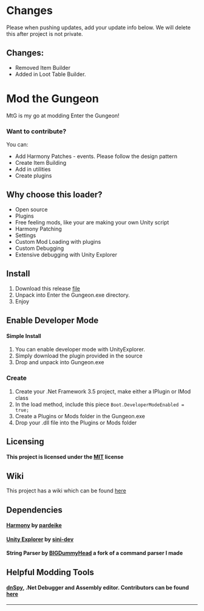# Changes

Please when pushing updates, add your update info below. We will delete this after project is not private.

## Changes:

+ Removed Item Builder
+ Added in Loot Table Builder.

# Mod the Gungeon

MtG is my go at modding Enter the Gungeon!

### Want to contribute?

You can:

* Add Harmony Patches - events. Please follow the design pattern
* Create Item Building 
* Add in utilities
* Create plugins

## Why choose this loader?

* Open source
* Plugins
* Free feeling mods, like your are making your own Unity script
* Harmony Patching
* Settings
* Custom Mod Loading with plugins
* Custom Debugging
* Extensive debugging with Unity Explorer

## Install

1. Download this release [file](https://github.com/BIGDummyHead/MtG/releases/tag/1.0.0.0)
2. Unpack into Enter the Gungeon.exe directory.
3. Enjoy

## Enable Developer Mode

#### Simple Install
1. You can enable developer mode with UnityExplorer.
2. Simply download the plugin provided in the source
3. Drop and unpack into Gungeon.exe

### Create 

1. Create your .Net Framework 3.5 project, make either a IPlugin or IMod class
2. In the load method, include this piece ``Boot.DeveloperModeEnabled = true;``
3. Create a Plugins or Mods folder in the Gungeon.exe
4. Drop your .dll file into the Plugins or Mods folder

## Licensing

#### This project is licensed under the [MIT](https://github.com/BIGDummyHead/MtG/blob/master/LICENSE) license

## Wiki

This project has a wiki which can be found [here](https://github.com/BIGDummyHead/MtG/wiki)

## Dependencies

#### [Harmony](https://github.com/pardeike/Harmony) by [pardeike](https://github.com/pardeike)

#### [Unity Explorer](https://github.com/sinai-dev/UnityExplorer) by [sini-dev](https://github.com/sinai-dev)

#### String Parser by [BIGDummyHead](https://github.com/bigdummyhead) a fork of a command parser I made

## Helpful Modding Tools

#### [dnSpy](https://github.com/dnSpy/dnSpy), .Net Debugger and Assembly editor. Contributors can be found [here](https://github.com/dnSpy/dnSpy/graphs/contributors)

_________________________________________________
